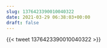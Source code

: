 ```yaml
---
slug: 1376423390010040322
date: 2021-03-29 06:38:03+00:00
draft: false
---
```


{{< tweet 1376423390010040322 >}}
